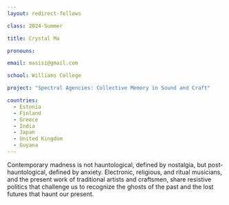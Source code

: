 ```yaml
---
layout: redirect-fellows

class: 2024-Summer

title: Crystal Ma

pronouns: 

email: masisi@gmail.com

school: Williams College

project: "Spectral Agencies: Collective Memory in Sound and Craft"

countries:
  - Estonia
  - Finland
  - Greece
  - India
  - Japan
  - United Kingdom
  - Guyana
---
```


Contemporary madness is not hauntological, defined by nostalgia, but post-hauntological, defined by anxiety. Electronic, religious, and ritual musicians, and the present work of traditional artists and craftsmen, share resistive politics that challenge us to recognize the ghosts of the past and the lost futures that haunt our present.